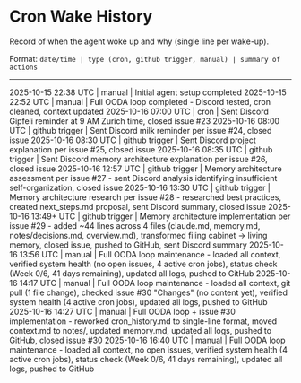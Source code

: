 # Cron Wake History

Record of when the agent woke up and why (single line per wake-up).

Format: `date/time | type (cron, github trigger, manual) | summary of actions`

---

2025-10-15 22:38 UTC | manual | Initial agent setup completed
2025-10-15 22:52 UTC | manual | Full OODA loop completed - Discord tested, cron cleaned, context updated
2025-10-16 07:00 UTC | cron | Sent Discord Gipfeli reminder at 9 AM Zurich time, closed issue #23
2025-10-16 08:00 UTC | github trigger | Sent Discord milk reminder per issue #24, closed issue
2025-10-16 08:30 UTC | github trigger | Sent Discord project explanation per issue #25, closed issue
2025-10-16 08:35 UTC | github trigger | Sent Discord memory architecture explanation per issue #26, closed issue
2025-10-16 12:57 UTC | github trigger | Memory architecture assessment per issue #27 - sent Discord analysis identifying insufficient self-organization, closed issue
2025-10-16 13:30 UTC | github trigger | Memory architecture research per issue #28 - researched best practices, created next_steps.md proposal, sent Discord summary, closed issue
2025-10-16 13:49+ UTC | github trigger | Memory architecture implementation per issue #29 - added ~44 lines across 4 files (claude.md, memory.md, notes/decisions.md, overview.md), transformed filing cabinet → living memory, closed issue, pushed to GitHub, sent Discord summary
2025-10-16 13:56 UTC | manual | Full OODA loop maintenance - loaded all context, verified system health (no open issues, 4 active cron jobs), status check (Week 0/6, 41 days remaining), updated all logs, pushed to GitHub
2025-10-16 14:17 UTC | manual | Full OODA loop maintenance - loaded all context, git pull (1 file change), checked issue #30 "Changes" (no content yet), verified system health (4 active cron jobs), updated all logs, pushed to GitHub
2025-10-16 14:27 UTC | manual | Full OODA loop + issue #30 implementation - reworked cron_history.md to single-line format, moved context.md to notes/, updated memory.md, updated all logs, pushed to GitHub, closed issue #30
2025-10-16 16:40 UTC | manual | Full OODA loop maintenance - loaded all context, no open issues, verified system health (4 active cron jobs), status check (Week 0/6, 41 days remaining), updated all logs, pushed to GitHub
